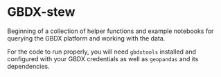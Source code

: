 # GBDX-stew
Beginning of a collection of helper functions and example  notebooks for querying the GBDX platform and working with the data.


For the code to run properly, you will need `gbdxtools` installed and configured with your GBDX credentials as well as `geopandas` and its dependencies.
